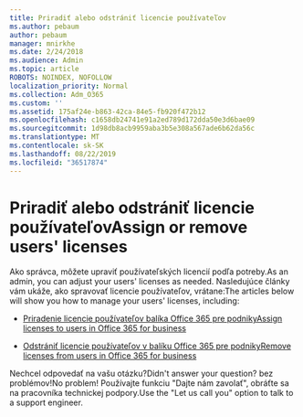 ```yaml
---
title: Priradiť alebo odstrániť licencie používateľov
ms.author: pebaum
author: pebaum
manager: mnirkhe
ms.date: 2/24/2018
ms.audience: Admin
ms.topic: article
ROBOTS: NOINDEX, NOFOLLOW
localization_priority: Normal
ms.collection: Adm_O365
ms.custom: ''
ms.assetid: 175af24e-b863-42ca-84e5-fb920f472b12
ms.openlocfilehash: c1658db24741e91a2ed789d172dda50e3d6bae09
ms.sourcegitcommit: 1d98db8acb9959aba3b5e308a567ade6b62da56c
ms.translationtype: MT
ms.contentlocale: sk-SK
ms.lasthandoff: 08/22/2019
ms.locfileid: "36517874"
---
```

# <a name="assign-or-remove-users-licenses"></a><span data-ttu-id="bef04-102">Priradiť alebo odstrániť licencie používateľov</span><span class="sxs-lookup"><span data-stu-id="bef04-102">Assign or remove users' licenses</span></span>

<span data-ttu-id="bef04-103">Ako správca, môžete upraviť používateľských licencií podľa potreby.</span><span class="sxs-lookup"><span data-stu-id="bef04-103">As an admin, you can adjust your users' licenses as needed.</span></span> <span data-ttu-id="bef04-104">Nasledujúce články vám ukáže, ako spravovať licencie používateľov, vrátane:</span><span class="sxs-lookup"><span data-stu-id="bef04-104">The articles below will show you how to manage your users' licenses, including:</span></span>
  
- [<span data-ttu-id="bef04-105">Priradenie licencie používateľov balíka Office 365 pre podniky</span><span class="sxs-lookup"><span data-stu-id="bef04-105">Assign licenses to users in Office 365 for business</span></span>](https://support.office.com/article/997596b5-4173-4627-b915-36abac6786dc)
    
- [<span data-ttu-id="bef04-106">Odstrániť licencie používateľov v balíku Office 365 pre podniky</span><span class="sxs-lookup"><span data-stu-id="bef04-106">Remove licenses from users in Office 365 for business</span></span>](https://support.office.com/article/9b497c85-d0a4-4735-80fa-d3565bc05bd1)
    
<span data-ttu-id="bef04-107">Nechcel odpovedať na vašu otázku?</span><span class="sxs-lookup"><span data-stu-id="bef04-107">Didn't answer your question?</span></span> <span data-ttu-id="bef04-108">bez problémov!</span><span class="sxs-lookup"><span data-stu-id="bef04-108">No problem!</span></span> <span data-ttu-id="bef04-109">Používajte funkciu "Dajte nám zavolať", obráťte sa na pracovníka technickej podpory.</span><span class="sxs-lookup"><span data-stu-id="bef04-109">Use the "Let us call you" option to talk to a support engineer.</span></span>
  

